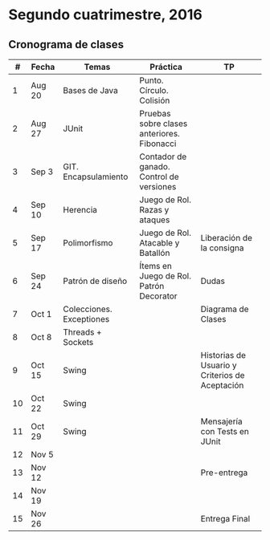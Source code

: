 # Segundo cuatrimestre, 2016

## Cronograma de clases

| #  | Fecha  | Temas                         | Práctica                                       | TP                                             |
|----|--------|-------------------------------|------------------------------------------------|------------------------------------------------|
| 1  | Aug 20 | Bases de Java                 |Punto. Círculo. Colisión                        |                                                |
| 2  | Aug 27 | JUnit                         |Pruebas sobre clases anteriores. Fibonacci      |                                                |
| 3  | Sep 3  | GIT. Encapsulamiento          |Contador de ganado. Control de versiones        |                                                |
| 4  | Sep 10 | Herencia                      |Juego de Rol. Razas y ataques                   |                                                |
| 5  | Sep 17 | Polimorfismo                  |Juego de Rol. Atacable y Batallón               | Liberación de la consigna                      |
| 6  | Sep 24 | Patrón de diseño              |Ítems en Juego de Rol. Patrón Decorator         | Dudas                                          |
| 7  | Oct 1  | Colecciones. Exceptiones      |                                                | Diagrama de Clases                             |
| 8  | Oct 8  | Threads + Sockets             |                                                |                                                |
| 9  | Oct 15 | Swing                         |                                                | Historias de Usuario y Criterios de Aceptación |
| 10 | Oct 22 | Swing                         |                                                |                                                |
| 11 | Oct 29 | Swing                         |                                                | Mensajería con Tests en JUnit                  |
| 12 | Nov 5  |                               |                                                |                                                |
| 13 | Nov 12 |                               |                                                | Pre-entrega                                    |
| 14 | Nov 19 |                               |                                                |                                                |
| 15 | Nov 26 |                               |                                                | Entrega Final                                  |
